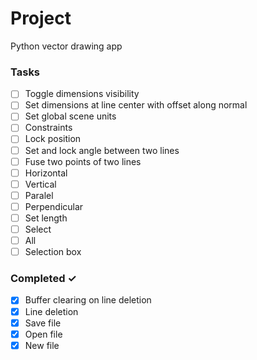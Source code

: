 # Project
Python vector drawing app

### Tasks
- [ ] Toggle dimensions visibility
- [ ] Set dimensions at line center with offset along normal
- [ ] Set global scene units
- [ ] Constraints
 - [ ] Lock position
 - [ ] Set and lock angle between two lines
 - [ ] Fuse two points of two lines
 - [ ] Horizontal
 - [ ] Vertical
 - [ ] Paralel
 - [ ] Perpendicular
 - [ ] Set length
- [ ] Select
 - [ ] All
 - [ ] Selection box

### Completed ✓
- [x] Buffer clearing on line deletion
- [x] Line deletion
- [x] Save file
- [x] Open file
- [x] New file
